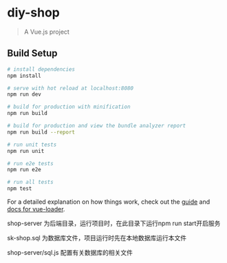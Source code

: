 # diy-shop

> A Vue.js project

## Build Setup

``` bash
# install dependencies
npm install

# serve with hot reload at localhost:8080
npm run dev

# build for production with minification
npm run build

# build for production and view the bundle analyzer report
npm run build --report

# run unit tests
npm run unit

# run e2e tests
npm run e2e

# run all tests
npm test
```

For a detailed explanation on how things work, check out the [guide](http://vuejs-templates.github.io/webpack/) and [docs for vue-loader](http://vuejs.github.io/vue-loader).

shop-server 为后端目录，运行项目时，在此目录下运行npm run start开启服务

sk-shop.sql 为数据库文件，项目运行时先在本地数据库运行本文件

shop-server/sql.js 配置有关数据库的相关文件

